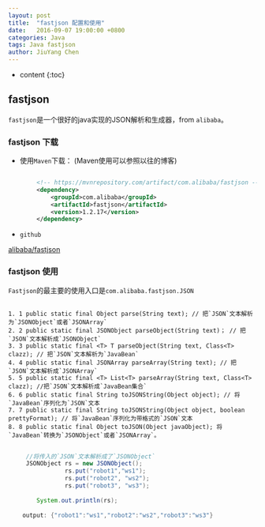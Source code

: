 ```yaml
---
layout: post
title:  "fastjson 配置和使用"
date:   2016-09-07 19:00:00 +0800
categories: Java 
tags: Java fastjson
author: JiuYang Chen
---
```


* content
{:toc}





## fastjson

`fastjson`是一个很好的java实现的JSON解析和生成器，from `alibaba`。

### fastjson 下载

* 使用`Maven`下载：
(Maven使用可以参照以往的博客)

```xml

		<!-- https://mvnrepository.com/artifact/com.alibaba/fastjson -->
		<dependency>
		    <groupId>com.alibaba</groupId>
		    <artifactId>fastjson</artifactId>
		    <version>1.2.17</version>
		</dependency>

```

* `github`

[alibaba/fastjson](https://github.com/alibaba/fastjson)

### fastjson 使用

`Fastjson`的最主要的使用入口是`com.alibaba.fastjson.JSON`

```

1. 1 public static final Object parse(String text); // 把`JSON`文本解析为`JSONObject`或者`JSONArray`
2. 2 public static final JSONObject parseObject(String text)； // 把`JSON`文本解析成`JSONObject`
3. 3 public static final <T> T parseObject(String text, Class<T> clazz); // 把`JSON`文本解析为`JavaBean`
4. 4 public static final JSONArray parseArray(String text); // 把`JSON`文本解析成`JSONArray`
5. 5 public static final <T> List<T> parseArray(String text, Class<T> clazz); //把`JSON`文本解析成`JavaBean集合`
6. 6 public static final String toJSONString(Object object); // 将`JavaBean`序列化为`JSON`文本
7. 7 public static final String toJSONString(Object object, boolean prettyFormat); // 将`JavaBean`序列化为带格式的`JSON`文本
8. 8 public static final Object toJSON(Object javaObject); 将`JavaBean`转换为`JSONObject`或者`JSONArray`。

```

```java
     
     //将传入的`JSON`文本解析成了`JSONObject`
     JSONObject rs = new JSONObject();
				rs.put("robot1","ws1");
				rs.put("robot2", "ws2");
				rs.put("robot3", "ws3");
        
		System.out.println(rs);
    
    output: {"robot1":"ws1","robot2":"ws2","robot3":"ws3"}
```
